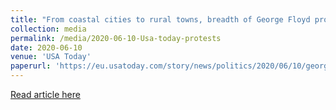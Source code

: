 ```yaml
---
title: "From coastal cities to rural towns, breadth of George Floyd protests – most peaceful – captured by data"
collection: media
permalink: /media/2020-06-10-Usa-today-protests
date: 2020-06-10
venue: 'USA Today'
paperurl: 'https://eu.usatoday.com/story/news/politics/2020/06/10/george-floyd-black-lives-matter-police-protests-widespread-peaceful/5325737002/'
---
```


<a href='https://eu.usatoday.com/story/news/politics/2020/06/10/george-floyd-black-lives-matter-police-protests-widespread-peaceful/5325737002/'>Read article here</a>
